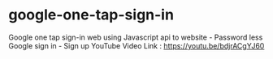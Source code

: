 # google-one-tap-sign-in
Google one tap sign-in web using Javascript api to website - Password less Google sign in - Sign up
YouTube Video Link : https://youtu.be/bdjrACgYJ60
